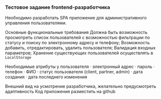 ### Тестовое задание frontend-разработчика
 
Необходимо разработать SPA приложение для административного управления пользователями.
 
Основные функциональные требования
  	Должна быть возможность просмотреть список пользователей с возможностью фильтрации по статусу и поиску по электронному адресу и телефону;
  	Возможность добавить, отредактировать, удалить пользователя;
  	Валидация входных параметров;
  	Хранение существующих пользователей осуществлять в `LocalStorage`
 
Необходимые атрибуты у пользователя
·  	электронный адрес
·  	пароль
·  	телефон
·  	ФИО
·  	статус пользователя (client, partner, admin)
·  	дата создания
·  	дата последнего изменения
 
Внешний вид на усмотрение разработчика, желательно предусмотреть адаптивность
Код приложения разместить на github

